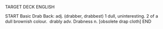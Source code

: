 TARGET DECK
ENGLISH

START
Basic
Drab
Back: adj. (drabber, drabbest) 1 dull, uninteresting. 2 of a dull brownish colour.  drably adv. Drabness n. [obsolete drap cloth]
END
